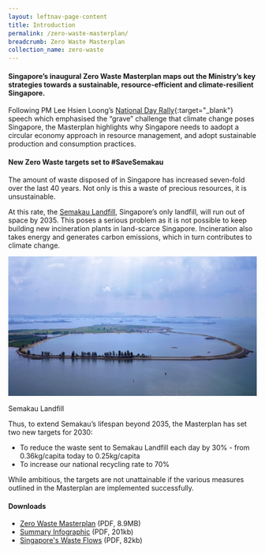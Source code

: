 ```yaml
---
layout: leftnav-page-content
title: Introduction
permalink: /zero-waste-masterplan/
breadcrumb: Zero Waste Masterplan
collection_name: zero-waste
---
```



#### Singapore’s inaugural Zero Waste Masterplan maps out the Ministry’s key strategies towards a sustainable, resource-efficient and climate-resilient Singapore. 

Following PM Lee Hsien Loong’s [National Day Rally](https://www.pmo.gov.sg/Newsroom/National-Day-Rally-2019){:target="_blank"}  speech which emphasised the “grave” challenge that climate change poses Singapore, the Masterplan highlights why Singapore needs to aadopt a circular economy approach in resource management, and adopt sustainable production and consumption practices.


#### New Zero Waste targets set to #SaveSemakau

The amount of waste disposed of in Singapore has increased seven-fold over the last 40 years. Not only is this a waste of precious resources, it is unsustainable. 

At this rate, the [Semakau Landfill](/semakau_landfill/), Singapore’s only landfill, will run out of space by 2035. This poses a serious problem as it is not possible to keep building new incineration plants in land-scarce Singapore. Incineration also takes energy and generates carbon emissions, which in turn contributes to climate change. 

![Semakau Landfill](/images/semakau.jpg)
<caption>Semakau Landfill</caption>

Thus, to extend Semakau’s lifespan beyond 2035, the
Masterplan has set two new targets for 2030:

* To reduce the waste sent to Semakau Landfill each day by 30% - from 0.36kg/capita today to 0.25kg/capita
* To increase our national recycling rate to 70%

While ambitious, the targets are not unattainable if the various measures outlined in the
Masterplan are implemented successfully.


#### Downloads

* [Zero Waste Masterplan](/images/zero_waste_masterplan.pdf) (PDF, 8.9MB)
* [Summary Infographic](/images/zero_waste_summary_infographic.pdf) (PDF, 201kb)
* [Singapore's Waste Flows](/images/zero_waste_flows.pdf) (PDF, 82kb)


<!--
The Ministry of the Environment and Water Resources will be publishing our inaugural Zero Waste Masterplan in the second half of this year. 

The Masterplan will chart our adoption of a circular economy approach to sustainable waste and resource management. It will detail the key policies and strategies that the Government will be implementing in the next few years, supported by industry transformation and research and development. 

We have been [consulting the public and industry stakeholders](/consultation) on the development of the Masterplan.




The Masterplan will cover the management of three waste streams:

### Electrical and electronic waste

From 2021, producers that supply covered electrical and electronic equipment (EEE) to the local market will be responsible for the end-of-life collection and treatment of their products. Suppliers of consumer EEE will be required to join a Producer Responsibility Organisation (PRO), which will be appointed by NEA, to collect and send e-waste for recycling. A single PRO will benefit from economies of scale, and lower the overall cost of the system. Collection targets will be imposed on the PRO, but penalties for failure to meet collection targets will only be enforced from 2024 to allow transition time.

### Packaging waste

From 2020, producers of packaging and packaged products (i.e., brand owners, manufacturers, importers, and supermarkets) with an annual turnover of more than $10 million will be required to report on the amounts and types of packaging they put on the market, and their plans to reduce, reuse and recycle them.

This will lay the foundation for the introduction of an Extended Producer Responsibility framework which will be implemented by 2025.

### Food waste

From 2024, large commercial and industrial food waste generators will be required to segregate their food waste for treatment. Such premises include 	large hotels and malls, and large industrial developments housing food manufacturers, food caterers and food storage warehouses.

MEWR/NEA will work with the public sector to take the lead in segregating food waste for treatment in large public sector buildings where a significant amount of food waste is generated, from 2021 onwards.

From 2021, developers of new developments which are expected to be large food waste generators will be required to allocate and set aside space for on-site food waste treatment in their design plans. They will also be required to implement on-site food waste treatment from 2024.

We will continue to fine-tune the details and implement the above measures through the Resource Sustainability Bill, which will be introduced later this year.
-->
